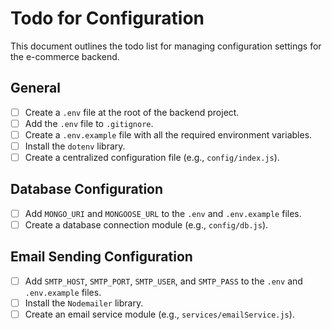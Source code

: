 # Todo for Configuration

This document outlines the todo list for managing configuration settings for the e-commerce backend.

## General

- [ ] Create a `.env` file at the root of the backend project.
- [ ] Add the `.env` file to `.gitignore`.
- [ ] Create a `.env.example` file with all the required environment variables.
- [ ] Install the `dotenv` library.
- [ ] Create a centralized configuration file (e.g., `config/index.js`).

## Database Configuration

- [ ] Add `MONGO_URI` and `MONGOOSE_URL` to the `.env` and `.env.example` files.
- [ ] Create a database connection module (e.g., `config/db.js`).

## Email Sending Configuration

- [ ] Add `SMTP_HOST`, `SMTP_PORT`, `SMTP_USER`, and `SMTP_PASS` to the `.env` and `.env.example` files.
- [ ] Install the `Nodemailer` library.
- [ ] Create an email service module (e.g., `services/emailService.js`).

